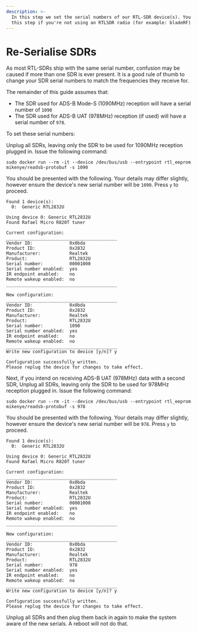 ```yaml
---
description: >-
  In this step we set the serial numbers of our RTL-SDR device(s). You can skip
  this step if you're not using an RTLSDR radio (for example: bladeRF).
---
```


# Re-Serialise SDRs

As most RTL-SDRs ship with the same serial number, confusion may be caused if more than one SDR is ever present. It is a good rule of thumb to change your SDR serial numbers to match the frequencies they receive for.

The remainder of this guide assumes that:

* The SDR used for ADS-B Mode-S \(1090MHz\) reception will have a serial number of `1090`
* The SDR used for ADS-B UAT \(978MHz\) reception \(if used\) will have a serial number of `978`.

To set these serial numbers:

Unplug all SDRs, leaving only the SDR to be used for 1090MHz reception plugged in. Issue the following command:

```text
sudo docker run --rm -it --device /dev/bus/usb --entrypoint rtl_eeprom mikenye/readsb-protobuf -s 1090
```

You should be presented with the following. Your details may differ slightly, however ensure the device's new serial number will be `1090`. Press `y` to proceed.

```text
Found 1 device(s):
  0:  Generic RTL2832U

Using device 0: Generic RTL2832U
Found Rafael Micro R820T tuner

Current configuration:
__________________________________________
Vendor ID:              0x0bda
Product ID:             0x2832
Manufacturer:           Realtek
Product:                RTL2832U
Serial number:          00001000
Serial number enabled:  yes
IR endpoint enabled:    no
Remote wakeup enabled:  no
__________________________________________

New configuration:
__________________________________________
Vendor ID:              0x0bda
Product ID:             0x2832
Manufacturer:           Realtek
Product:                RTL2832U
Serial number:          1090
Serial number enabled:  yes
IR endpoint enabled:    no
Remote wakeup enabled:  no
__________________________________________
Write new configuration to device [y/n]? y

Configuration successfully written.
Please replug the device for changes to take effect.
```

Next, if you intend on receiving ADS-B UAT \(978MHz\) data with a second SDR, Unplug all SDRs, leaving only the SDR to be used for 978MHz reception plugged in. Issue the following command:

```text
sudo docker run --rm -it --device /dev/bus/usb --entrypoint rtl_eeprom mikenye/readsb-protobuf -s 978
```

You should be presented with the following. Your details may differ slightly, however ensure the device's new serial number will be `978`. Press `y` to proceed.

```text
Found 1 device(s):
  0:  Generic RTL2832U

Using device 0: Generic RTL2832U
Found Rafael Micro R820T tuner

Current configuration:
__________________________________________
Vendor ID:              0x0bda
Product ID:             0x2832
Manufacturer:           Realtek
Product:                RTL2832U
Serial number:          00001000
Serial number enabled:  yes
IR endpoint enabled:    no
Remote wakeup enabled:  no
__________________________________________

New configuration:
__________________________________________
Vendor ID:              0x0bda
Product ID:             0x2832
Manufacturer:           Realtek
Product:                RTL2832U
Serial number:          978
Serial number enabled:  yes
IR endpoint enabled:    no
Remote wakeup enabled:  no
__________________________________________
Write new configuration to device [y/n]? y

Configuration successfully written.
Please replug the device for changes to take effect.
```

Unplug all SDRs and then plug them back in again to make the system aware of the new serials. A reboot will not do that.

